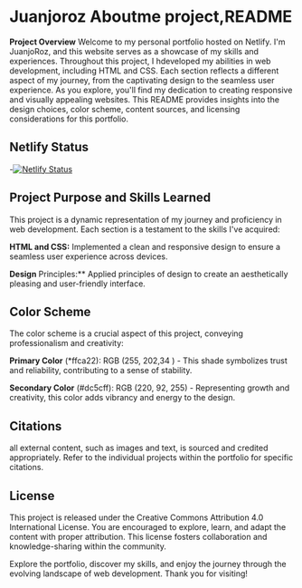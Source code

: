 # Juanjoroz Aboutme project,README
**Project Overview**
Welcome to my personal portfolio hosted on Netlify. I'm JuanjoRoz, and this website serves as a showcase of my skills and experiences. Throughout this project, I hdeveloped my abilities in web development, including HTML and CSS. Each section reflects a different aspect of my journey, from the captivating design to the seamless user experience. As you explore, you'll find my dedication to creating responsive and visually appealing websites. This README provides insights into the design choices, color scheme, content sources, and licensing considerations for this portfolio.

## Netlify Status 
-[![Netlify Status](https://api.netlify.com/api/v1/badges/737c700c-7b7c-4161-933e-187846e66d2d/deploy-status)](https://app.netlify.com/sites/about-me-juanjoroz/deploys)


## Project Purpose and Skills Learned
This project is a dynamic representation of my journey and proficiency in web development. Each section is a testament to the skills I've acquired:

**HTML and CSS:** Implemented a clean and responsive design to ensure a seamless user experience across devices.


**Design** Principles:** Applied principles of design to create an aesthetically pleasing and user-friendly interface.

## Color Scheme
The color scheme is a crucial aspect of this project, conveying professionalism and creativity:

**Primary Color** (*ffca22): RGB (255, 202,34 ) - This shade symbolizes trust and reliability, contributing to a sense of stability.

**Secondary Color** (#dc5cff): RGB (220, 92, 255) - Representing growth and creativity, this color adds vibrancy and energy to the design.



## Citations
all external content, such as images and text, is sourced and credited appropriately. Refer to the individual projects within the portfolio for specific citations.

## License
This project is released under the Creative Commons Attribution 4.0 International License. You are encouraged to explore, learn, and adapt the content with proper attribution. This license fosters collaboration and knowledge-sharing within the community.

Explore the portfolio, discover my skills, and enjoy the journey through the evolving landscape of web development. Thank you for visiting!






